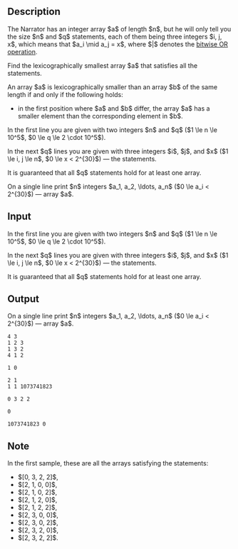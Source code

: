 ## Description

<div><p>The Narrator has an integer array $a$ of length $n$, but he will only tell you the size $n$ and $q$ statements, each of them being three integers $i, j, x$, which means that $a_i \mid a_j = x$, where $|$ denotes the <a href="https://en.wikipedia.org/wiki/Bitwise_operation#OR">bitwise OR operation</a>.</p><p>Find the lexicographically smallest array $a$ that satisfies all the statements.</p><p>An array $a$ is lexicographically smaller than an array $b$ of the same length if and only if the following holds: </p><ul> <li> in the first position where $a$ and $b$ differ, the array $a$ has a smaller element than the corresponding element in $b$. </li></ul></div><div class="input-specification"><p>In the first line you are given with two integers $n$ and $q$ ($1 \le n \le 10^5$, $0 \le q \le 2 \cdot 10^5$).</p><p>In the next $q$ lines you are given with three integers $i$, $j$, and $x$ ($1 \le i, j \le n$, $0 \le x &lt; 2^{30}$)&nbsp;— the statements.</p><p>It is guaranteed that all $q$ statements hold for at least one array.</p></div><div class="output-specification"><p>On a single line print $n$ integers $a_1, a_2, \ldots, a_n$ ($0 \le a_i &lt; 2^{30}$)&nbsp;— array $a$.</p></div>

## Input

<p>In the first line you are given with two integers $n$ and $q$ ($1 \le n \le 10^5$, $0 \le q \le 2 \cdot 10^5$).</p><p>In the next $q$ lines you are given with three integers $i$, $j$, and $x$ ($1 \le i, j \le n$, $0 \le x &lt; 2^{30}$)&nbsp;— the statements.</p><p>It is guaranteed that all $q$ statements hold for at least one array.</p>

## Output

<p>On a single line print $n$ integers $a_1, a_2, \ldots, a_n$ ($0 \le a_i &lt; 2^{30}$)&nbsp;— array $a$.</p>





```input1
4 3
1 2 3
1 3 2
4 1 2
```




```input2
1 0
```




```input3
2 1
1 1 1073741823
```




```output1
0 3 2 2
```




```output2
0
```




```output3
1073741823 0
```



## Note

<p>In the first sample, these are all the arrays satisfying the statements: </p><ul> <li> $[0, 3, 2, 2]$, </li><li> $[2, 1, 0, 0]$, </li><li> $[2, 1, 0, 2]$, </li><li> $[2, 1, 2, 0]$, </li><li> $[2, 1, 2, 2]$, </li><li> $[2, 3, 0, 0]$, </li><li> $[2, 3, 0, 2]$, </li><li> $[2, 3, 2, 0]$, </li><li> $[2, 3, 2, 2]$. </li></ul>

